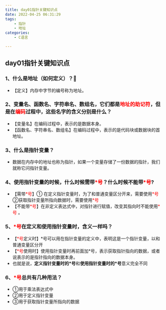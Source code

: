 ```yaml
---
title: day01指针关键知识点
date: 2022-04-25 06:31:29
tags: 
	- 指针
	- 地址
categories: 
	- C语言

---
```




## day01指针关键知识点

### 1、什么是地址（如何定义）？

- 【定义】内存中字节的编号称为地址。



### 2、变量名、函数名、字符串名、数组名，它们都是<font color="red">地址的助记符</font>，但是在<font color="red">编码</font>过程中，这些名字的含义分别是什么？

- 【变量名】在编码过程中，表示的是数据本身。
- 【函数名、字符串名、数组名】在编码过程中，表示的是代码块或数据块的首地址。



### 3、什么是指针变量？

- 数据在内存中的地址也称为指针，如果一个变量存储了一份数据的指针，我们就称它问指针变量。



### 4、使用指针变量的时候，什么时候需带<font color="red">\*号</font>？什么时候不能带<font color="red">\*号</font>?

- 【需带<font color="red">\*号</font>】① 在定义指针变量时，为了和普通变量区分开来，需要使用<font color="red">\*号</font> ②获取指针变量所指向数据时，需要使用<font color="red">\*号</font> 
- 【不能带<font color="red">\*号</font>】在非定义表达式中，对指针进行赋值，改变其指向时不能使用<font color="red">\*号</font> 。



### 5、<font color="red">\*号</font>在定义和使用指针变量时，含义一样吗？

- 【<font color="red">\*号</font>定义时】\*号可以用在指针变量的定义中，表明这是一个指针变量，以和普通变量区分开
- 【<font color="red">\*号</font>使用时】使用指针变量时再前面加\*号，表示获取指针指向的数据，或者说表示的是指针指向的数据本身。
- 也就是说，**定义指针变量时的\*号**和**使用指针变量时的\*号**意义完全不同



### 6、<font color="red">\*号</font>总共有几种用法？

- ①用于乘法表达式中
- ②用于定义指针变量
- ③用于获取指针变量所指向的数据
